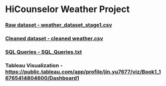 # HiCounselor Weather Project
### [Raw dataset - weather_dataset_stage1.csv](https://github.com/jinyongyu/hicounselor_weather/blob/main/weather_dataset_stage1.csv)
### [Cleaned dataset - cleaned weather.csv](https://github.com/jinyongyu/hicounselor_weather/blob/main/cleaned%20weather.csv)
### [SQL Queries - SQL_Queries.txt](https://github.com/jinyongyu/hicounselor_weather/blob/main/module_1)
### Tableau Visualization - https://public.tableau.com/app/profile/jin.yu7677/viz/Book1_16765414804600/Dashboard1
